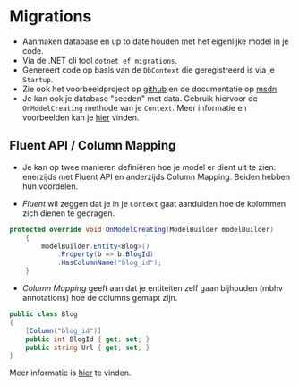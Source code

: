 # Migrations

* Aanmaken database en up to date houden met het eigenlijke model in je code.
* Via de .NET cli tool `dotnet ef migrations`.
* Genereert code op basis van de `DbContext` die geregistreerd is via je `Startup`.
* Zie ook het voorbeeldproject op [github](https://github.com/rceuls/cursus-asp-v2-examples/tree/master/EntityFrameworkMigrations) en de documentatie op [msdn](https://docs.microsoft.com/en-us/ef/core/managing-schemas/migrations/)
* Je kan ook je database "seeden" met data. Gebruik hiervoor de `OnModelCreating` methode van je `Context`. Meer informatie en voorbeelden kan je [hier](https://docs.microsoft.com/en-us/ef/core/modeling/data-seeding) vinden.

## Fluent API / Column Mapping
* Je kan op twee manieren definiëren hoe je model er dient uit te zien: enerzijds met Fluent API en anderzijds Column Mapping. Beiden hebben hun voordelen.

* _Fluent_ wil zeggen dat je in je `Context` gaat aanduiden hoe de kolommen zich dienen te gedragen.

```csharp
protected override void OnModelCreating(ModelBuilder modelBuilder)
    {
        modelBuilder.Entity<Blog>()
            .Property(b => b.BlogId)
            .HasColumnName("blog_id");
    }
```

* _Column Mapping_ geeft aan dat je entiteiten zelf gaan bijhouden (mbhv annotations) hoe de columns gemapt zijn.

```csharp
public class Blog
{
    [Column("blog_id")]
    public int BlogId { get; set; }
    public string Url { get; set; }
}
```

Meer informatie is [hier](https://docs.microsoft.com/en-us/ef/core/modeling/relational/) te vinden.
